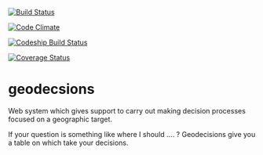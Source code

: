 [![Build Status](https://secure.travis-ci.org/armandorvila/geodecisions.png)](http://travis-ci.org/armandorvila/geodecisions)

[![Code Climate](https://codeclimate.com/github/armandorvila/geodecisions.png)](https://codeclimate.com/github/armandorvila/geodecisions)

[![Codeship Build Status](https://www.codeship.io/projects/de6fb440-dea9-0130-e7d9-122ca7ee39d3/status)](https://www.codeship.io/projects/5622)

[![Coverage Status](https://coveralls.io/repos/armandorvila/geodecisions/badge.png)](https://coveralls.io/r/armandorvila/geodecisions)

geodecsions
===========

Web system which gives support to carry out making decision processes focused on a geographic target.

If your question is something like where I should .... ? Geodecisions give you a table on which take 
your decisions. 
